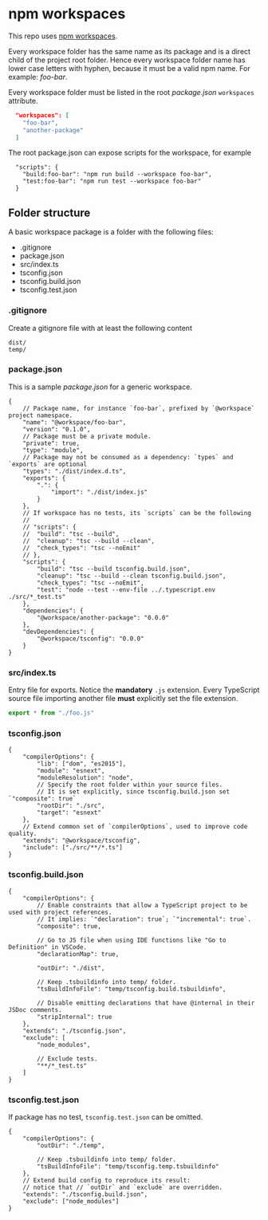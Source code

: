 # npm workspaces

This repo uses [npm workspaces](https://docs.npmjs.com/cli/v8/using-npm/workspaces).

Every workspace folder has the same name as its package and is a direct child of the project root folder.
Hence every workspace folder name has lower case letters with hyphen, because it must be a valid npm name. For example: _foo-bar_.

Every workspace folder must be listed in the root _package.json_ `workspaces` attribute.

```json
  "workspaces": [
    "foo-bar",
    "another-package"
  ]
```

The root package.json can expose scripts for the workspace, for example

```jsonc
  "scripts": {
    "build:foo-bar": "npm run build --workspace foo-bar",
    "test:foo-bar": "npm run test --workspace foo-bar"
  }
```

## Folder structure

A basic workspace package is a folder with the following files:

-   .gitignore
-   package.json
-   src/index.ts
-   tsconfig.json
-   tsconfig.build.json
-   tsconfig.test.json

### .gitignore

Create a gitignore file with at least the following content

    dist/
    temp/

### package.json

This is a sample _package.json_ for a generic workspace.

```jsonc
{
	// Package name, for instance `foo-bar`, prefixed by `@workspace` project namespace.
	"name": "@workspace/foo-bar",
	"version": "0.1.0",
	// Package must be a private module.
	"private": true,
	"type": "module",
	// Package may not be consumed as a dependency: `types` and `exports` are optional
	"types": "./dist/index.d.ts",
	"exports": {
		".": {
			"import": "./dist/index.js"
		}
	},
	// If workspace has no tests, its `scripts` can be the following
	//
	// "scripts": {
	// 	"build": "tsc --build",
	// 	"cleanup": "tsc --build --clean",
	// 	"check_types": "tsc --noEmit"
	// },
	"scripts": {
		"build": "tsc --build tsconfig.build.json",
		"cleanup": "tsc --build --clean tsconfig.build.json",
		"check_types": "tsc --noEmit",
		"test": "node --test --env-file ../.typescript.env ./src/*_test.ts"
	},
	"dependencies": {
		"@workspace/another-package": "0.0.0"
	},
	"devDependencies": {
		"@workspace/tsconfig": "0.0.0"
	}
}
```

### src/index.ts

Entry file for exports. Notice the **mandatory** `.js` extension.
Every TypeScript source file importing another file **must** explicitly set the file
extension.

```ts
export * from "./foo.js"
```

### tsconfig.json

```jsonc
{
	"compilerOptions": {
		"lib": ["dom", "es2015"],
		"module": "esnext",
		"moduleResolution": "node",
		// Specify the root folder within your source files.
		// It is set explicitly, since tsconfig.build.json set `"composite": true`
		"rootDir": "./src",
		"target": "esnext"
	},
	// Extend common set of `compilerOptions`, used to improve code quality.
	"extends": "@workspace/tsconfig",
	"include": ["./src/**/*.ts"]
}
```

### tsconfig.build.json

```jsonc
{
	"compilerOptions": {
		// Enable constraints that allow a TypeScript project to be used with project references.
		// It implies: `"declaration": true`; `"incremental": true`.
		"composite": true,

		// Go to JS file when using IDE functions like "Go to Definition" in VSCode.
		"declarationMap": true,

		"outDir": "./dist",

		// Keep .tsbuildinfo into temp/ folder.
		"tsBuildInfoFile": "temp/tsconfig.build.tsbuildinfo",

		// Disable emitting declarations that have @internal in their JSDoc comments.
		"stripInternal": true
	},
	"extends": "./tsconfig.json",
	"exclude": [
		"node_modules",

		// Exclude tests.
		"**/*_test.ts"
	]
}
```

### tsconfig.test.json

If package has no test, `tsconfig.test.json` can be omitted.

```jsonc
{
	"compilerOptions": {
		"outDir": "./temp",

		// Keep .tsbuildinfo into temp/ folder.
		"tsBuildInfoFile": "temp/tsconfig.temp.tsbuildinfo"
	},
	// Extend build config to reproduce its result:
	// notice that // `outDir` and `exclude` are overridden.
	"extends": "./tsconfig.build.json",
	"exclude": ["node_modules"]
}
```
